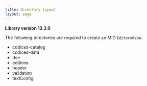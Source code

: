 ```yaml
---
title: Directory layout
layout: page
---
```


**Library version 13.3.0**

The following directories are required to create an MID `EditorsRepo`.


- codices-catalog
- codices-data
- dse
- editions
- header
- validation
- textConfig
